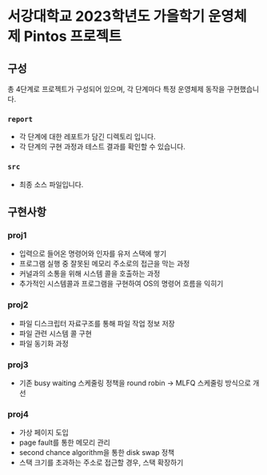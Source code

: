 # 서강대학교 2023학년도 가을학기 운영체제 Pintos 프로젝트

## 구성
총 4단계로 프로젝트가 구성되어 있으며, 각 단계마다 특정 운영체제 동작을 구현했습니다.

### `report`
- 각 단계에 대한 레포트가 담긴 디렉토리 입니다.
- 각 단계의 구현 과정과 테스트 결과를 확인할 수 있습니다.
### `src`
- 최종 소스 파일입니다.

## 구현사항
### proj1
- 입력으로 들어온 명령어와 인자를 유저 스택에 쌓기
- 프로그램 실행 중 잘못된 메모리 주소로의 접근을 막는 과정
- 커널과의 소통을 위해 시스템 콜을 호출하는 과정
- 추가적인 시스템콜과 프로그램을 구현하여 OS의 명령어 흐름을 익히기

### proj2
- 파일 디스크립터 자료구조를 통해 파일 작업 정보 저장
- 파일 관련 시스템 콜 구현
- 파일 동기화 과정

### proj3
- 기존 busy waiting 스케줄링 정책을 round robin -> MLFQ 스케줄링 방식으로 개선

### proj4
- 가상 페이지 도입
- page fault를 통한 메모리 관리
- second chance algorithm을 통한 disk swap 정책
- 스택 크기를 초과하는 주소로 접근할 경우, 스택 확장하기
